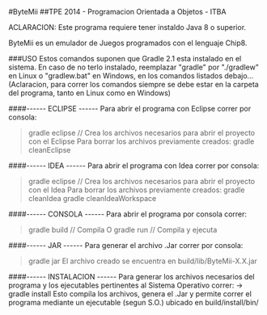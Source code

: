 #ByteMii
##TPE 2014 - Programacion Orientada a Objetos - ITBA

ACLARACION: Este programa requiere tener instaldo Java 8 o superior.

ByteMii es un emulador de Juegos programados con el lenguaje Chip8.

###USO
Estos comandos suponen que Gradle 2.1 esta instalado en el sistema.
En caso de no terlo instalado, reemplazar "gradle" por "./gradlew" en Linux o "gradlew.bat" en Windows, en los comandos listados debajo... (Aclaracion, para correr los comandos siempre se debe estar en la carpeta del programa, tanto en Linux como en Windows)

####------ ECLIPSE ------
Para abrir el programa con Eclipse correr por consola:
> gradle eclipse // Crea los archivos necesarios para abrir el proyecto con el Eclipse
Para borrar los archivos previamente creados:
> gradle cleanEclipse

####------ IDEA ------
Para abrir el programa con Idea correr por consola:
> gradle eclipse // Crea los archivos necesarios para abrir el proyecto con el Idea
Para borrar los archivos previamente creados:
> gradle cleanIdea
> gradle cleanIdeaWorkspace

####------ CONSOLA ------
Para abrir el programa por consola correr:
> gradle build // Compila
O
> gradle run // Compila y ejecuta

####------ JAR ------
Para generar el archivo .Jar correr por consola:
> gradle jar
El archivo creado se encuentra en build/lib/ByteMii-X.X.jar

####------ INSTALACION ------
Para generar los archivos necesarios del programa y los ejecutables pertinentes al Sistema Operativo correr:
-> gradle install
Esto compila los archivos, genera el .Jar y permite correr el programa mediante un ejecutable (segun S.O.) ubicado en build/install/bin/